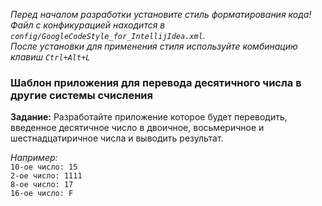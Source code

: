 _Перед началом разработки установите стиль форматирования кода! 
Файл с конфикурацией находится в `config/GoogleCodeStyle_for_IntellijIdea.xml`.  
После установки для применения стиля используйте комбинацию клавиш `Ctrl+Alt+L`_

### Шаблон приложения для перевода десятичного числа в другие системы счисления
**Задание:** Разработайте приложение которое будет переводить, введенное десятичное число 
в двоичное, восьмеричное и шестнадцатиричное числа и выводить результат.  

_Например:_  
`10-ое число: 15`  
`2-ое число: 1111`  
`8-ое число: 17`  
`16-ое число: F`  



